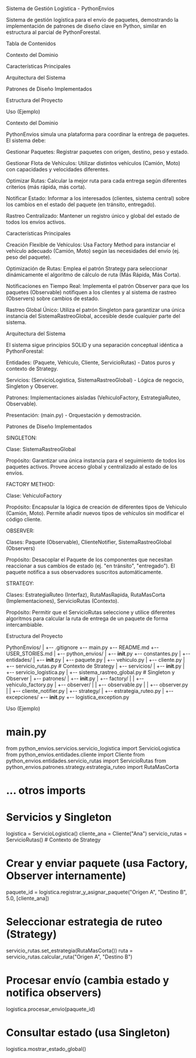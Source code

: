 Sistema de Gestión Logística - PythonEnvios

Sistema de gestión logística para el envío de paquetes, demostrando la implementación de patrones de diseño clave en Python, similar en estructura al parcial de PythonForestal.

Tabla de Contenidos

Contexto del Dominio

Características Principales

Arquitectura del Sistema

Patrones de Diseño Implementados

Estructura del Proyecto

Uso (Ejemplo)

Contexto del Dominio

PythonEnvios simula una plataforma para coordinar la entrega de paquetes. El sistema debe:

Gestionar Paquetes: Registrar paquetes con origen, destino, peso y estado.

Gestionar Flota de Vehículos: Utilizar distintos vehículos (Camión, Moto) con capacidades y velocidades diferentes.

Optimizar Rutas: Calcular la mejor ruta para cada entrega según diferentes criterios (más rápida, más corta).

Notificar Estado: Informar a los interesados (clientes, sistema central) sobre los cambios en el estado del paquete (en tránsito, entregado).

Rastreo Centralizado: Mantener un registro único y global del estado de todos los envíos activos.

Características Principales

Creación Flexible de Vehículos: Usa Factory Method para instanciar el vehículo adecuado (Camión, Moto) según las necesidades del envío (ej. peso del paquete).

Optimización de Rutas: Emplea el patrón Strategy para seleccionar dinámicamente el algoritmo de cálculo de ruta (Más Rápida, Más Corta).

Notificaciones en Tiempo Real: Implementa el patrón Observer para que los paquetes (Observable) notifiquen a los clientes y al sistema de rastreo (Observers) sobre cambios de estado.

Rastreo Global Único: Utiliza el patrón Singleton para garantizar una única instancia del SistemaRastreoGlobal, accesible desde cualquier parte del sistema.

Arquitectura del Sistema

El sistema sigue principios SOLID y una separación conceptual idéntica a PythonForestal:

Entidades: (Paquete, Vehiculo, Cliente, ServicioRutas) - Datos puros y contexto de Strategy.

Servicios: (ServicioLogistica, SistemaRastreoGlobal) - Lógica de negocio, Singleton y Observer.

Patrones: Implementaciones aisladas (VehiculoFactory, EstrategiaRuteo, Observable).

Presentación: (main.py) - Orquestación y demostración.

Patrones de Diseño Implementados

SINGLETON:

Clase: SistemaRastreoGlobal

Propósito: Garantizar una única instancia para el seguimiento de todos los paquetes activos. Provee acceso global y centralizado al estado de los envíos.

FACTORY METHOD:

Clase: VehiculoFactory

Propósito: Encapsular la lógica de creación de diferentes tipos de Vehiculo (Camión, Moto). Permite añadir nuevos tipos de vehículos sin modificar el código cliente.

OBSERVER:

Clases: Paquete (Observable), ClienteNotifier, SistemaRastreoGlobal (Observers)

Propósito: Desacoplar el Paquete de los componentes que necesitan reaccionar a sus cambios de estado (ej. "en tránsito", "entregado"). El paquete notifica a sus observadores suscritos automáticamente.

STRATEGY:

Clases: EstrategiaRuteo (Interfaz), RutaMasRapida, RutaMasCorta (Implementaciones), ServicioRutas (Contexto).

Propósito: Permitir que el ServicioRutas seleccione y utilice diferentes algoritmos para calcular la ruta de entrega de un paquete de forma intercambiable.

Estructura del Proyecto

PythonEnvios/
|
+-- .gitignore
+-- main.py
+-- README.md
+-- USER_STORIES.md
|
+-- python_envios/
    |
    +-- __init__.py
    +-- constantes.py
    |
    +-- entidades/
    |   +-- __init__.py
    |   +-- paquete.py
    |   +-- vehiculo.py
    |   +-- cliente.py
    |   +-- servicio_rutas.py # Contexto de Strategy
    |
    +-- servicios/
    |   +-- __init__.py
    |   +-- servicio_logistica.py
    |   +-- sistema_rastreo_global.py # Singleton y Observer
    |
    +-- patrones/
    |   +-- __init__.py
    |   +-- factory/
    |   |   +-- vehiculo_factory.py
    |   +-- observer/
    |   |   +-- observable.py
    |   |   +-- observer.py
    |   |   +-- cliente_notifier.py
    |   +-- strategy/
    |       +-- estrategia_ruteo.py
    |
    +-- excepciones/
        +-- __init__.py
        +-- logistica_exception.py


Uso (Ejemplo)

# main.py
from python_envios.servicios.servicio_logistica import ServicioLogistica
from python_envios.entidades.cliente import Cliente
from python_envios.entidades.servicio_rutas import ServicioRutas
from python_envios.patrones.strategy.estrategia_ruteo import RutaMasCorta
# ... otros imports

# Servicios y Singleton
logistica = ServicioLogistica()
cliente_ana = Cliente("Ana")
servicio_rutas = ServicioRutas() # Contexto de Strategy

# Crear y enviar paquete (usa Factory, Observer internamente)
paquete_id = logistica.registrar_y_asignar_paquete("Origen A", "Destino B", 5.0, [cliente_ana])

# Seleccionar estrategia de ruteo (Strategy)
servicio_rutas.set_estrategia(RutaMasCorta())
ruta = servicio_rutas.calcular_ruta("Origen A", "Destino B")

# Procesar envío (cambia estado y notifica observers)
logistica.procesar_envio(paquete_id)

# Consultar estado (usa Singleton)
logistica.mostrar_estado_global()
